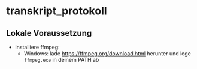 # transkript_protokoll

## Lokale Voraussetzung
- Installiere ffmpeg:  
  - Windows: lade https://ffmpeg.org/download.html herunter und lege `ffmpeg.exe` in deinem PATH ab
